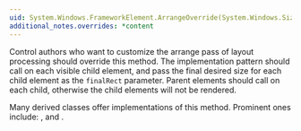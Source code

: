 ```yaml
---
uid: System.Windows.FrameworkElement.ArrangeOverride(System.Windows.Size)
additional_notes.overrides: *content
---
```


<p>Control authors who want to customize the arrange pass of layout processing should override this method. The implementation pattern should call <xref href="System.Windows.UIElement.Arrange(System.Windows.Rect)"></xref> on each visible child element, and pass the final desired size for each child element as the <code>finalRect</code> parameter. Parent elements should call <xref href="System.Windows.UIElement.Arrange(System.Windows.Rect)"></xref> on each child, otherwise the child elements will not be rendered.  
  
 Many derived classes offer implementations of this method. Prominent ones include: <xref href="System.Windows.Window.ArrangeOverride(System.Windows.Size)"></xref>, <xref href="System.Windows.Controls.Page.ArrangeOverride(System.Windows.Size)"></xref> and <xref href="System.Windows.Controls.Control.ArrangeOverride(System.Windows.Size)"></xref>.</p>


